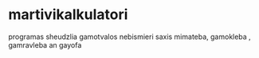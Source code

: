 # martivikalkulatori
programas sheudzlia gamotvalos nebismieri saxis mimateba, gamokleba , gamravleba an gayofa
